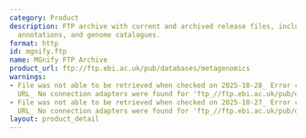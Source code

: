 ```yaml
---
category: Product
description: FTP archive with current and archived release files, including sequences,
  annotations, and genome catalogues.
format: http
id: mgnify.ftp
name: MGnify FTP Archive
product_url: ftp://ftp.ebi.ac.uk/pub/databases/metagenomics
warnings:
- File was not able to be retrieved when checked on 2025-10-28_ Error connecting to
  URL_ No connection adapters were found for 'ftp_//ftp.ebi.ac.uk/pub/databases/metagenomics'
- File was not able to be retrieved when checked on 2025-10-27_ Error connecting to
  URL_ No connection adapters were found for 'ftp_//ftp.ebi.ac.uk/pub/databases/metagenomics'
layout: product_detail
---
```

